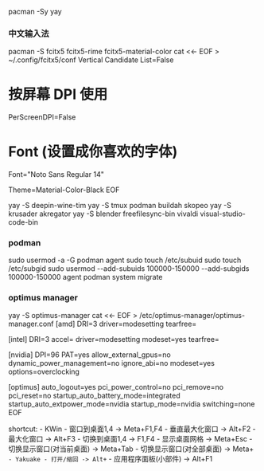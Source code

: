 pacman -Sy yay

### 中文输入法
pacman -S fcitx5 fcitx5-rime fcitx5-material-color
cat <<- EOF > ~/.config/fcitx5/conf
Vertical Candidate List=False

# 按屏幕 DPI 使用
PerScreenDPI=False

# Font (设置成你喜欢的字体)
Font="Noto Sans Regular 14"

Theme=Material-Color-Black
EOF

yay -S deepin-wine-tim
yay -S tmux podman buildah skopeo
yay -S krusader akregator
yay -S blender freefilesync-bin vivaldi visual-studio-code-bin

### podman
sudo usermod -a -G podman agent
sudo touch /etc/subuid
sudo touch /etc/subgid
sudo usermod --add-subuids 100000-150000 --add-subgids 100000-150000 agent
podman system migrate

### optimus manager
yay -S optimus-manager
cat <<- EOF > /etc/optimus-manager/optimus-manager.conf
[amd]
DRI=3
driver=modesetting
tearfree=

[intel]
DRI=3
accel=
driver=modesetting
modeset=yes
tearfree=

[nvidia]
DPI=96
PAT=yes
allow_external_gpus=no
dynamic_power_management=no
ignore_abi=no
modeset=yes
options=overclocking

[optimus]
auto_logout=yes
pci_power_control=no
pci_remove=no
pci_reset=no
startup_auto_battery_mode=integrated
startup_auto_extpower_mode=nvidia
startup_mode=nvidia
switching=none
EOF


shortcut:
    - KWin
        - 窗口到桌面1,4 -> Meta+F1,F4
        - 垂直最大化窗口 -> Alt+F2
        - 最大化窗口 -> Alt+F3
        - 切换到桌面1,4 -> F1,F4
        - 显示桌面网格 -> Meta+Esc
        - 切换显示窗口(对当前桌面) -> Meta+Tab
        - 切换显示窗口(对全部桌面) -> Meta+`
    - Yakuake
        - 打开/缩回 -> Alt+`
    - 应用程序面板(小部件) -> Alt+F1 <Meta>
